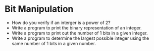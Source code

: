 # Bit Manipulation

- How do you verify if an interger is a power of 2?
- Write a program to print the binary representation of an integer.
- Write a program to print out the number of 1 bits in a given integer.
- Write a program to determine the largest possible integer using the same number of 1 bits in a given number.
